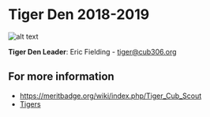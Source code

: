 # Tiger Den 2018-2019 #

![alt text](../../images/tiger.png "cub scout tiger rank")

**Tiger Den Leader**: Eric Fielding - [tiger@cub306.org](mailto:tiger@cub306.org)

## For more information ##

* https://meritbadge.org/wiki/index.php/Tiger_Cub_Scout
* [Tigers](https://cubscouts.org/library/welcome-to-tiger-cub-scouting/)
